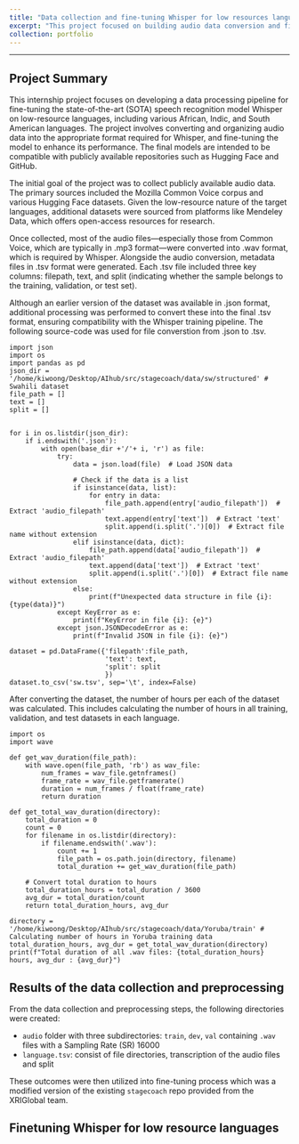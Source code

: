 ```yaml
---
title: "Data collection and fine-tuning Whisper for low resources languages"
excerpt: "This project focused on building audio data conversion and fine-tuning Whisper for low resource languages<br/><img src='/images/pf1/Whisper.png'>"
collection: portfolio
---
```


___
## Project Summary
This internship project focuses on developing a data processing pipeline for fine-tuning the state-of-the-art (SOTA) speech recognition model Whisper on low-resource languages, including various African, Indic, and South American languages. The project involves converting and organizing audio data into the appropriate format required for Whisper, and fine-tuning the model to enhance its performance. The final models are intended to be compatible with publicly available repositories such as Hugging Face and GitHub.

The initial goal of the project was to collect publicly available audio data. The primary sources included the Mozilla Common Voice corpus and various Hugging Face datasets. Given the low-resource nature of the target languages, additional datasets were sourced from platforms like Mendeley Data, which offers open-access resources for research.

Once collected, most of the audio files—especially those from Common Voice, which are typically in .mp3 format—were converted into .wav format, which is required by Whisper. Alongside the audio conversion, metadata files in .tsv format were generated. Each .tsv file included three key columns: filepath, text, and split (indicating whether the sample belongs to the training, validation, or test set).

Although an earlier version of the dataset was available in .json format, additional processing was performed to convert these into the final .tsv format, ensuring compatibility with the Whisper training pipeline. The following source-code was used for file converstion from .json to .tsv.
```
import json
import os
import pandas as pd
json_dir = '/home/kiwoong/Desktop/AIhub/src/stagecoach/data/sw/structured' # Swahili dataset
file_path = []
text = []
split = []


for i in os.listdir(json_dir):
    if i.endswith('.json'):
        with open(base_dir +'/'+ i, 'r') as file:
            try:
                data = json.load(file)  # Load JSON data
                
                # Check if the data is a list
                if isinstance(data, list):
                    for entry in data:
                        file_path.append(entry['audio_filepath'])  # Extract 'audio_filepath'
                        text.append(entry['text'])  # Extract 'text'
                        split.append(i.split('.')[0])  # Extract file name without extension
                elif isinstance(data, dict):
                    file_path.append(data['audio_filepath'])  # Extract 'audio_filepath'
                    text.append(data['text'])  # Extract 'text'
                    split.append(i.split('.')[0])  # Extract file name without extension
                else:
                    print(f"Unexpected data structure in file {i}: {type(data)}")
            except KeyError as e:
                print(f"KeyError in file {i}: {e}")
            except json.JSONDecodeError as e:
                print(f"Invalid JSON in file {i}: {e}")

dataset = pd.DataFrame({'filepath':file_path,
                        'text': text,
                        'split': split
                        })
dataset.to_csv('sw.tsv', sep='\t', index=False)
```
After converting the dataset, the number of hours per each of the dataset was calculated. This includes calculating the number of hours in all training, validation, and test datasets in each language.
```
import os
import wave

def get_wav_duration(file_path):
    with wave.open(file_path, 'rb') as wav_file:
        num_frames = wav_file.getnframes()
        frame_rate = wav_file.getframerate()
        duration = num_frames / float(frame_rate)
        return duration

def get_total_wav_duration(directory):
    total_duration = 0
    count = 0
    for filename in os.listdir(directory):
        if filename.endswith('.wav'):
            count += 1
            file_path = os.path.join(directory, filename)
            total_duration += get_wav_duration(file_path)
            
    # Convert total duration to hours
    total_duration_hours = total_duration / 3600
    avg_dur = total_duration/count
    return total_duration_hours, avg_dur

directory = '/home/kiwoong/Desktop/AIhub/src/stagecoach/data/Yoruba/train' # Calculating number of hours in Yoruba training data 
total_duration_hours, avg_dur = get_total_wav_duration(directory)
print(f"Total duration of all .wav files: {total_duration_hours} hours, avg_dur : {avg_dur}")
```

## Results of the data collection and preprocessing

From the data collection and preprocessing steps, the following directories were created:
- `audio` folder with three subdirectories: `train`, `dev`, `val` containing `.wav` files with a Sampling Rate (SR) 16000
- `language.tsv`: consist of file directories, transcription of the audio files and split

These outcomes were then utilized into fine-tuning process which was a modified version of the existing `stagecoach` repo provided from the XRIGlobal team.

## Finetuning Whisper for low resource languages

